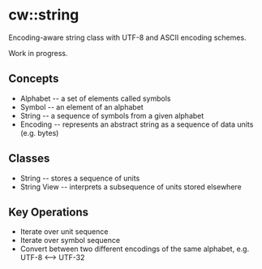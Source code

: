 # cw::string

Encoding-aware string class with UTF-8 and ASCII encoding schemes.

Work in progress.

## Concepts

* Alphabet -- a set of elements called symbols
* Symbol -- an element of an alphabet
* String -- a sequence of symbols from a given alphabet
* Encoding -- represents an abstract string as a sequence of data units (e.g. bytes)

## Classes

* String -- stores a sequence of units
* String View -- interprets a subsequence of units stored elsewhere

## Key Operations

* Iterate over unit sequence
* Iterate over symbol sequence
* Convert between two different encodings of the same alphabet, e.g. UTF-8 <--> UTF-32

